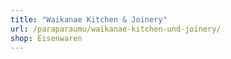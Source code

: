 ```yaml
---
title: "Waikanae Kitchen & Joinery"
url: /paraparaumu/waikanae-kitchen-und-joinery/
shop: Eisenwaren
---
```

